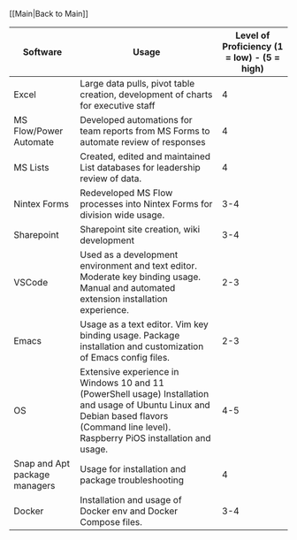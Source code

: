 [[Main|Back to Main]]

| Software                      | Usage                                                                                                                                                                                     | Level of Proficiency (1 = low) - (5 = high) |
| ----------------------------- | ----------------------------------------------------------------------------------------------------------------------------------------------------------------------------------------- | ------------------------------------------- |
| Excel                         | Large data pulls, pivot table creation, development of charts for executive staff                                                                                                         | 4                                           |
| MS Flow/Power Automate        | Developed automations for team reports from MS Forms to automate review of responses                                                                                                      | 4                                           |
| MS Lists                      | Created, edited and maintained List databases for leadership review of data.                                                                                                              | 4                                           |
| Nintex Forms                  | Redeveloped MS Flow processes into Nintex Forms for division wide usage.                                                                                                                  | 3-4                                         |
| Sharepoint                    | Sharepoint site creation, wiki development                                                                                                                                                | 3-4                                         |
| VSCode                        | Used as a development environment and text editor. Moderate key binding usage. Manual and automated extension installation experience.                                                    | 2-3                                         |
| Emacs                         | Usage as a text editor. Vim key binding usage. Package installation and customization of Emacs config files.                                                                              | 2-3                                         |
| OS                            | Extensive experience in Windows 10 and 11 (PowerShell usage) Installation and usage of Ubuntu Linux and Debian based flavors (Command line level). Raspberry PiOS installation and usage. | 4-5                                         |
| Snap and Apt package managers | Usage for installation and package troubleshooting                                                                                                                                        | 4                                           |
| Docker                        | Installation and usage of Docker env and Docker Compose files.                                                                                                                            | 3-4                                         |
